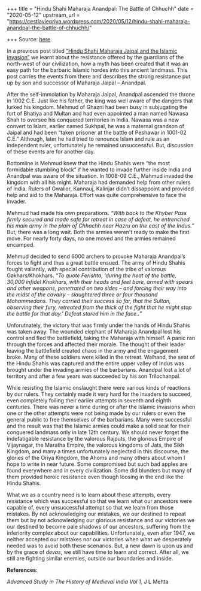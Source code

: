 +++
title = "Hindu Shahi Maharaja Anandpal: The Battle of Chhuchh"
date = "2020-05-12"
upstream_url = "https://cestlaviepriya.wordpress.com/2020/05/12/hindu-shahi-maharaja-anandpal-the-battle-of-chhuchh/"

+++
Source: [here](https://cestlaviepriya.wordpress.com/2020/05/12/hindu-shahi-maharaja-anandpal-the-battle-of-chhuchh/).

In a previous post titled [“Hindu Shahi Maharaja Jaipal and the Islamic
Invasion”](https://cestlaviepriya.wordpress.com/2020/03/11/hindu-shahi-maharaja-jaipal-and-the-islamic-invasion/)
we learnt about the resistance offered by the guardians of the
north-west of our civilization, how a myth has been created that it was
an easy path for the barbaric Islamic hordes into this ancient landmass.
This post carries the events from there and describes the strong
resistance put up by son and successor of Maharaja Jaipal – Anandpal.

After the self-immolation by Maharaja Jaipal, Anandpal ascended the
throne in 1002 C.E. Just like his father, the king was well aware of the
dangers that lurked his kingdom. Mehmud of Ghazni had been busy in
subjugating the fort of Bhatiya and Multan and had even appointed a man
named Nawasa Shah to oversee his conquered territories in India. Nawasa
was a new convert to Islam, earlier named Sukhpal, he was a maternal
grandson of Jaipal and had been “taken prisoner at the battle of
Peshawar in 1001-02 C.E.” Although, later he had tried to renounce Islam
and rule as an independent ruler, unfortunately he remained
unsuccessful. But, discussion of these events are for another day.

Bottomline is Mehmud knew that the Hindu Shahis were “the most
formidable stumbling block” if he wanted to invade further inside India
and Anandpal was aware of the situation. In 1008-09 C.E., Mahmud invaded
the kingdom with all his might. Maharaja had demanded help from other
rulers of India. Rulers of Gwalior, Kannauj, Kalinjar didn’t dissappoint
and provided help and aid to the Maharaja. Effort was quite
comprehensive to face the invader.

Mehmud had made his own preparations. *“With back to the Khyber Pass
firmly secured and made safe for retreat in case of defeat, he
entrenched his main army in the plain of Chhachh near Hazru on the east
of the Indus.”* But, there was a long wait. Both the armies weren’t
ready to make the first move. For nearly forty days, no one moved and
the armies remained encamped.

Mehmud decided to send 6000 archers to provoke Maharaja Anandpal’s
forces to fight and thus a great battle ensued. The army of Hindu Shahis
fought valiantly, with special contribution of the tribe of valorous
Gakhars/Khokhars. *“To quote Ferishta, ‘during the heat of the battle,
30,000 infidel Khokhars, with their heads and feet bare, armed with
spears and other weapons, penetrated on two sides – and forcing their
way into the midst of the cavalry – slaughtered three or four thousand
Mohammedans. They carried their success so far, that the Sultan,
observing their fury, retreated from the thick of the fight that he
might stop the battle for that day.’ Defeat stared him in the face..”*

Unforutnately, the victory that was firmly under the hands of Hindu
Shahis was taken away. The wounded elephant of Maharaja Anandpal lost
his control and fled the battlefield, taking the Maharaja with himself.
A panic ran through the forces and affected their morale. The thought of
their leader leaving the battlefield created chaos in the army and the
engagement broke. Many of these soldiers were killed in the retreat.
Waihand, the seat of the Hindu Shahis was captured and the entire upper
valley of Indus was brought under the invading armies of the barbarians.
Anandpal lost a lot of territory and after a few years was succeeded by
his son Trilochanpal.

While resisting the Islamic onslaught there were various kinds of
reactions by our rulers. They certainly made it very hard for the
invaders to succeed, even completely foiling their earlier attempts in
seventh and eighth centuries. There was never a time during or after the
Islamic invasions when one or the other attempts were not being made by
our rulers or even the general public to free themselves of the
barbarians. Many were successful and the result was that the Islamic
armies could make a solid seat for their conquered landmass only in late
12th century. We should never forget the indefatigable resistance by the
valorous Rajputs, the glorious Empire of Vijaynagar, the Maratha Empire,
the valorous kingdoms of Jats, the Sikh Kingdom, and many a times
unfortunately neglected in this discourse, the glories of the Oriya
Kingdom, the Ahoms and many others about whom I hope to write in near
future. Some compromised but such bad apples are found everywhere and in
every civilization. Some did blunders but many of them provided heroic
resistance even though loosing in the end like the Hindu Shahis.

What we as a country need is to learn about these attempts, every
resistance which was successful so that we learn what our ancestors were
capable of, every unsuccessful attempt so that we learn from those
mistakes. By not acknowledging our mistakes, we our destined to repeat
them but by not acknowledging our glorious resistance and our victories
we our destined to become pale shadows of our ancestors, suffering from
the inferiority complex about our capabilities. Unfortunately, even
after 1947, we neither accepted our mistakes nor our victories when what
we desperately needed was to avoid both these scenarios. But, a new dawn
is upon us and by the grace of *devas*, we still have time to learn and
correct. After all, we still are fighting similar enemies, outside our
boundaries and inside.

**References**:

*Advanced Study in The History of Medieval India Vol 1,* J L Mehta

